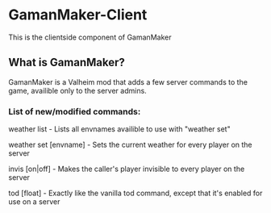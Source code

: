 # GamanMaker-Client

This is the clientside component of GamanMaker

## What is GamanMaker?
GamanMaker is a Valheim mod that adds a few server commands to the game, availible only to the server admins.

### List of new/modified commands:
weather list - Lists all envnames availible to use with "weather set"

weather set [envname] - Sets the current weather for every player on the server

invis [on|off] - Makes the caller's player invisible to every player on the server

tod [float] - Exactly like the vanilla tod command, except that it's enabled for use on a server
